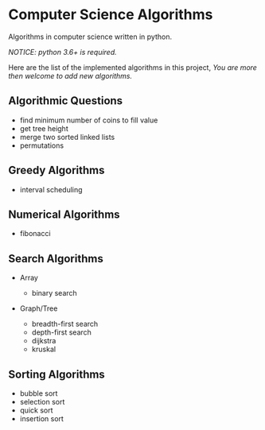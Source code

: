 # Computer Science Algorithms

Algorithms in computer science written in python.

*NOTICE: python 3.6+ is required.*

Here are the list of the implemented algorithms in this project,
*You are more then welcome to add new algorithms.*


Algorithmic Questions
-

- find minimum number of coins to fill value
- get tree height
- merge two sorted linked lists
- permutations

Greedy Algorithms
-

- interval scheduling

Numerical Algorithms
-

- fibonacci

Search Algorithms
-

- Array
    - binary search

- Graph/Tree
    - breadth-first search
    - depth-first search
    - dijkstra
    - kruskal 

Sorting Algorithms
-

- bubble sort
- selection sort
- quick sort
- insertion sort

